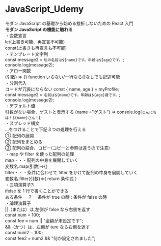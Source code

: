 # JavaScript_Udemy

モダン JavaScript の基礎から始める挫折しないための React 入門  
**モダン JavaScript の機能に触れる**  
・変数宣言  
let(上書き可能、再宣言不可能)  
const(上書きも再宣言も不可能)  
・テンプレート文字列  
const message2 = `私の名前は${name}です。年齢は${age}です。`;  
console.log(message2);  
・アロー関数  
(引数) => {}
function いらない/一行なら{}なしでも記述可能  
・分割代入  
コードが冗長にならない
const { name, age } = myProfile;  
const message2 = `名前は${name}です。年齢は${age}歳です。`;  
console.log(message2);  
・デフォルト値  
引数がない場合、ゲストと表示する
(name ="ゲスト") => console.log(`こんにちは！${name}さん！`);  
・スプレッド構文  
...をつけることで下記３つの処理を行える  
① 配列の展開  
② 配列をまとめる  
③ 配列の結合、コピー(コピーと参照は違うので注意)  
・map や filter を使った配列の処理  
 map・・・配列の中身を展開していく  
 変数名.map(引数)=>{}  
 filter・・・条件に合わせて filter をかけて配列の中身を展開していく  
 変数名.filter(引数)=>{
return 条件式
}  
 ・三項演算子?:  
 ifelse を 1 行で書くことができる  
 ある条件 　？　 条件が true の時 : 条件が false の時  
 ・論理演算子  
 ||（または）は,左側が false なら右側を返す  
const num = 100;  
const fee = num || "金額が未設定です";  
&&（かつ）は、左側が ture なら右側を返す  
const num2 = 100;  
const fee2 = num2 && "何か設定されました";
